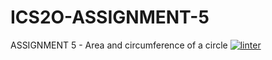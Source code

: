 # ICS2O-ASSIGNMENT-5
ASSIGNMENT 5 - Area and circumference of a circle
 [![linter](https://github.com/andyreya/ICS2O-ASSIGNMENT-5/workflows/linter/badge.svg)](https://github.com/marketplace/actions/super-linter)

